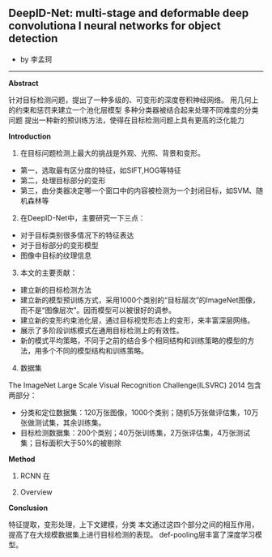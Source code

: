 ## DeepID-Net: multi-stage and deformable deep convolutiona l neural networks for object detection ##

- by 李孟珂

---
**Abstract**

针对目标检测问题，提出了一种多级的、可变形的深度卷积神经网络。
用几何上的约束和惩罚来建立一个池化层模型
多种分类器被结合起来处理不同难度的分类问题
提出一种新的预训练方法，使得在目标检测问题上具有更高的泛化能力

**Introduction**

1. 在目标问题检测上最大的挑战是外观、光照、背景和变形。
- 第一，选取最有区分度的特征，如SIFT,HOG等特征
- 第二，处理目标部分的变形
- 第三，由分类器决定哪一个窗口中的内容被检测为一个封闭目标，如SVM、随机森林等

2. 在DeepID-Net中，主要研究一下三点：
- 对于目标类别很多情况下的特征表达
- 对于目标部分的变形模型
- 图像中目标的纹理信息

3. 本文的主要贡献：

- 建立新的目标检测方法
- 建立新的模型预训练方式，采用1000个类别的“目标层次”的ImageNet图像，而不是“图像层次”。因而模型可以被很好的调参。
- 建立新的变形约束池化层，通过目标视觉形态上的变形，来丰富深层网络。
- 展示了多阶段训练模式在通用目标检测上的有效性。
- 新的模式平均策略，不同于之前的结合多个相同结构和训练策略的模型的方法，用多个不同的模型结构和训练策略。

4. 数据集

The ImageNet Large Scale Visual Recognition Challenge(ILSVRC) 2014
包含两部分：

- 分类和定位数据集：120万张图像，1000个类别；随机5万张做评估集，10万张做测试集，其余训练集。
- 目标检测数据集：200个类别；40万张训练集，2万张评估集，4万张测试集；目标面积大于50%的被剔除

**Method**

1. RCNN
在

2. Overview



**Conclusion**

特征提取，变形处理，上下文建模，分类
本文通过这四个部分之间的相互作用，提高了在大规模数据集上进行目标检测的表现。
def-pooling层丰富了深度学习模型。

 



